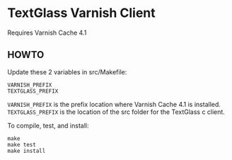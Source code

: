 TextGlass Varnish Client
========================

Requires Varnish Cache 4.1

HOWTO
-----

Update these 2 variables in src/Makefile:

```
VARNISH_PREFIX
TEXTGLASS_PREFIX
```

`VARNISH_PREFIX` is the prefix location where Varnish Cache 4.1 is installed.
`TEXTGLASS_PREFIX` is the location of the src folder for the TextGlass c client.

To compile, test, and install:

```
make
make test
make install
```
